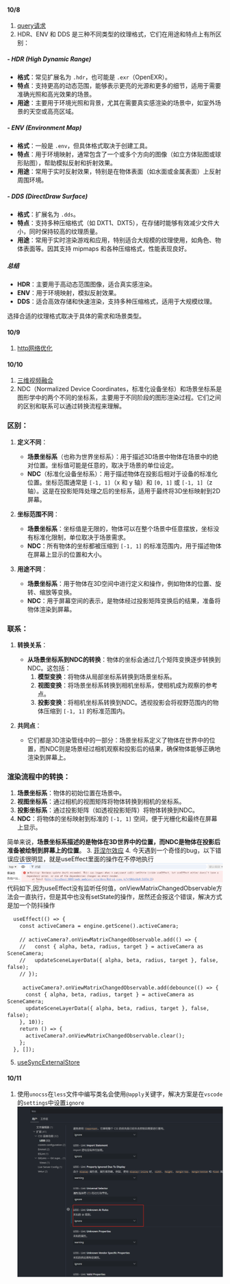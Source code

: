 #### 10/8
1. [query请求](https://mp.weixin.qq.com/s/NtxIAJbbomqMGmYNZmrmgA)
2. HDR、ENV 和 DDS 是三种不同类型的纹理格式，它们在用途和特点上有所区别：

##### - HDR (High Dynamic Range)
- **格式**：常见扩展名为 `.hdr`，也可能是 `.exr`（OpenEXR）。
- **特点**：支持更高的动态范围，能够表示更亮的光源和更多的细节，适用于需要准确光照和高光效果的场景。
- **用途**：主要用于环境光照和背景，尤其在需要真实感渲染的场景中，如室外场景的天空或高亮区域。

##### - ENV (Environment Map)
- **格式**：一般是 `.env`，但具体格式取决于创建工具。
- **特点**：用于环境映射，通常包含了一个或多个方向的图像（如立方体贴图或球形贴图），帮助模拟反射和折射效果。
- **用途**：常用于实时反射效果，特别是在物体表面（如水面或金属表面）上反射周围环境。

##### - DDS (DirectDraw Surface)
- **格式**：扩展名为 `.dds`。
- **特点**：支持多种压缩格式（如 DXT1、DXT5），在存储时能够有效减少文件大小，同时保持较高的纹理质量。
- **用途**：常用于实时渲染游戏和应用，特别适合大规模的纹理使用，如角色、物体表面等。因其支持 mipmaps 和各种压缩格式，性能表现良好。

##### 总结
- **HDR**：主要用于高动态范围图像，适合真实感渲染。
- **ENV**：用于环境映射，模拟反射效果。
- **DDS**：适合高效存储和快速渲染，支持多种压缩格式，适用于大规模纹理。 

选择合适的纹理格式取决于具体的需求和场景类型。

#### 10/9
1. [http网络优化](https://mp.weixin.qq.com/s/2C7w4iL4DLa1QXqq-37SAw)

#### 10/10
1. [三维视频融合](https://mp.weixin.qq.com/s?__biz=Mzg4ODEyNzMwNA==&mid=2247493671&idx=1&sn=27c93c9a764dcba5e74cac6bd3bb29ee&chksm=cffd4200f88acb16af2c9df9c01537cccf6358409fba72b6635d9b3d3251b830b10b58980266#rd)
2. NDC（Normalized Device Coordinates，标准化设备坐标）和场景坐标系是图形学中的两个不同的坐标系，主要用于不同阶段的图形渲染过程。它们之间的区别和联系可以通过转换流程来理解。

### 区别：
1. **定义不同**：
   - **场景坐标系**（也称为世界坐标系）：用于描述3D场景中物体在场景中的绝对位置。坐标值可能是任意的，取决于场景的单位设定。
   - **NDC**（标准化设备坐标系）：用于描述物体在投影后相对于设备的标准化位置。坐标范围通常是 `[-1, 1]`（x 和 y 轴）和 `[0, 1]` 或 `[-1, 1]`（z 轴）。这是在投影矩阵处理之后的坐标系，适用于最终将3D坐标映射到2D屏幕。

2. **坐标范围不同**：
   - **场景坐标系**：坐标值是无限的，物体可以在整个场景中任意摆放，坐标没有标准化限制，单位取决于场景需求。
   - **NDC**：所有物体的坐标都被压缩到 `[-1, 1]` 的标准范围内，用于描述物体在屏幕上显示的位置和大小。

3. **用途不同**：
   - **场景坐标系**：用于物体在3D空间中进行定义和操作，例如物体的位置、旋转、缩放等变换。
   - **NDC**：用于屏幕空间的表示，是物体经过投影矩阵变换后的结果，准备将物体渲染到屏幕。

### 联系：
1. **转换关系**：
   - **从场景坐标系到NDC的转换**：物体的坐标会通过几个矩阵变换逐步转换到NDC。这包括：
     1. **模型变换**：将物体从局部坐标系转换到场景坐标系。
     2. **视图变换**：将场景坐标系转换到相机坐标系，使相机成为观察的参考点。
     3. **投影变换**：将相机坐标系转换到NDC。透视投影会将视野范围内的物体压缩到 `[-1, 1]` 的标准范围内。
  
2. **共同点**：
   - 它们都是3D渲染管线中的一部分：场景坐标系定义了物体在世界中的位置，而NDC则是场景经过相机观察和投影后的结果，确保物体能够正确地渲染到屏幕上。

### 渲染流程中的转换：
1. **场景坐标系**：物体的初始位置在场景中。
2. **视图坐标系**：通过相机的视图矩阵将物体转换到相机的坐标系。
3. **投影坐标系**：通过投影矩阵（如透视投影矩阵）将物体转换到NDC。
4. **NDC**：将物体的坐标映射到标准的 `[-1, 1]` 空间，便于光栅化和最终在屏幕上显示。

简单来说，**场景坐标系描述的是物体在3D世界中的位置，而NDC是物体在投影后准备被绘制到屏幕上的位置**。
3. [菲涅尔效应](https://www.voidsky.cn/2020/02/20/%E8%AE%A1%E7%AE%97%E6%9C%BA%E5%9B%BE%E5%BD%A2%E5%AD%A6%EF%BC%9A%E8%8F%B2%E6%B6%85%E5%B0%94%E6%95%88%E5%BA%94-Fresnel-Effect/)
4. 今天遇到一个奇怪的bug，以下错误应该很明显，就是useEffect里面的操作在不停地执行
![alt text](image-8.png)
代码如下,因为useEffect没有监听任何值，onViewMatrixChangedObservable方法会一直执行，但是其中也没有setState的操作，居然还会报这个错误，解决方式是加一个防抖操作
```tsx
  useEffect(() => {
    const activeCamera = engine.getScene().activeCamera;

    // activeCamera?.onViewMatrixChangedObservable.add(() => {
    //   const { alpha, beta, radius, target } = activeCamera as SceneCamera;
    //   updateSceneLayerData({ alpha, beta, radius, target }, false, false);
    // });

     activeCamera?.onViewMatrixChangedObservable.add(debounce(() => {
      const { alpha, beta, radius, target } = activeCamera as SceneCamera;
      updateSceneLayerData({ alpha, beta, radius, target }, false, false);
    }, 10));
    return () => {
      activeCamera?.onViewMatrixChangedObservable.clear();
    };
  }, []);
```
5. [useSyncExternalStore](https://mp.weixin.qq.com/s/3WvDXZkNsCsvzdbuRI_LRg)


#### 10/11
1. 使用`unocss`在`less`文件中编写类名会使用`@apply`关键字，解决方案是在`vscode`的`settings`中设置`ignore`
![alt text](image-9.png)